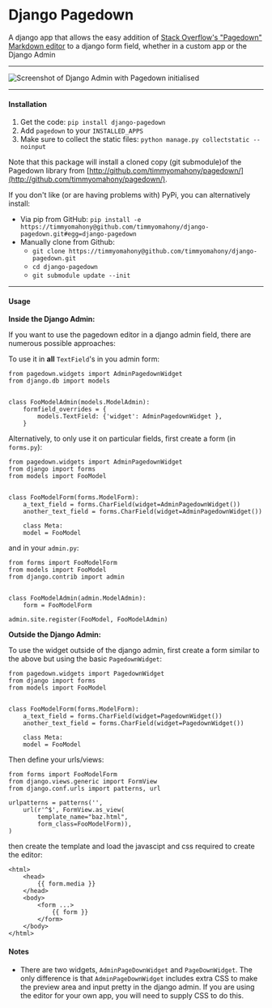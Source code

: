 Django Pagedown
===============

A django app that allows the easy addition of [Stack Overflow&#39;s &quot;Pagedown&quot; Markdown editor](http://code.google.com/p/pagedown/) to a django form field, whether in a custom app or the Django Admin

---

![Screenshot of Django Admin with Pagedown initialised](https://github.com/timmyomahony/django-pagedown/blob/master/django-pagedown-screenshot.png?raw=true "A screenshot of Pagedown in Django's admin")

---

#### Installation ####

1. Get the code: `pip install django-pagedown`
2. Add `pagedown` to your `INSTALLED_APPS`
3. Make sure to collect the static files: `python manage.py collectstatic --noinput`

Note that this package will install a cloned copy (git submodule)of the Pagedown library from [http://github.com/timmyomahony/pagedown/](http://github.com/timmyomahony/pagedown/).

If you don't like (or are having problems with) PyPi, you can alternatively install: 

 - Via pip from GitHub: `pip install -e https://timmyomahony@github.com/timmyomahony/django-pagedown.git#egg=django-pagedown`
 - Manually clone from Github: 
     - `git clone https://timmyomahony@github.com/timmyomahony/django-pagedown.git`  
     - `cd django-pagedown`
     - `git submodule update --init`

---

#### Usage ####

**Inside the Django Admin:**

If you want to use the pagedown editor in a django admin field, there are numerous possible approaches:

To use it in **all** `TextField`'s in you admin form:

    from pagedown.widgets import AdminPagedownWidget
    from django.db import models
    

    class FooModelAdmin(models.ModelAdmin):
    	formfield_overrides = {
        	models.TextField: {'widget': AdminPagedownWidget },
    	}
    	
Alternatively, to only use it on particular fields, first create a form (in `forms.py`): 

    from pagedown.widgets import AdminPagedownWidget 
    from django import forms
    from models import FooModel
	
	
    class FooModelForm(forms.ModelForm):
        a_text_field = forms.CharField(widget=AdminPagedownWidget())		
        another_text_field = forms.CharField(widget=AdminPagedownWidget())	
		
        class Meta:
	    model = FooModel
			
and in your `admin.py`:

    from forms import FooModelForm
    from models import FooModel
    from django.contrib import admin
    

    class FooModelAdmin(admin.ModelAdmin):
    	form = FooModelForm   
    	
    admin.site.register(FooModel, FooModelAdmin)

**Outside the Django Admin:**

To use the widget outside of the django admin, first create a form similar to the above but using the basic `PagedownWidget`: 

    from pagedown.widgets import PagedownWidget 
    from django import forms
    from models import FooModel
	
	
    class FooModelForm(forms.ModelForm):
        a_text_field = forms.CharField(widget=PagedownWidget())		
        another_text_field = forms.CharField(widget=PagedownWidget())	
		
        class Meta:
	    model = FooModel


Then define your urls/views: 

    from forms import FooModelForm
    from django.views.generic import FormView
    from django.conf.urls import patterns, url

    urlpatterns = patterns('',
        url(r'^$', FormView.as_view(
            template_name="baz.html",
            form_class=FooModelForm)),
    )

then create the template and load the javascipt and css required to create the editor: 

    <html>
        <head>
            {{ form.media }}
        </head>
        <body>
            <form ...>
                {{ form }}
            </form>
        </body>
    </html>
 
#### Notes ####
   	
* There are two widgets, `AdminPageDownWidget` and `PageDownWidget`. The only difference is that `AdminPageDownWidget` includes extra CSS to make the preview area and input pretty in the django admin. If you are using the editor for your own app, you will need to supply CSS to do this. 
